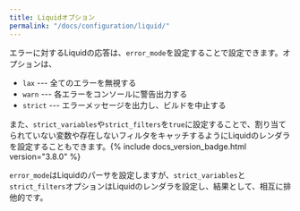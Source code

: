 ```yaml
---
title: Liquidオプション
permalink: "/docs/configuration/liquid/"
---
```

<!-- ---
title: Liquid Options
permalink: "/docs/configuration/liquid/"
--- -->

エラーに対するLiquidの応答は、`error_mode`を設定することで設定できます。オプションは、

<!-- Liquid's response to errors can be configured by setting `error_mode`. The
options are -->

- `lax` --- 全てのエラーを無視する
- `warn` --- 各エラーをコンソールに警告出力する
- `strict` --- エラーメッセージを出力し、ビルドを中止する

<!-- - `lax` --- Ignore all errors.
- `warn` --- Output a warning on the console for each error.
- `strict` --- Output an error message and stop the build. -->

また、`strict_variables`や`strict_filters`を`true`に設定することで、割り当てられていない変数や存在しないフィルタをキャッチするようにLiquidのレンダラを設定することもできます。{% include docs_version_badge.html version="3.8.0" %}

<!-- You can also configure Liquid's renderer to catch non-assigned variables and
non-existing filters by setting `strict_variables` and / or `strict_filters`
to `true` respectively. {% include docs_version_badge.html version="3.8.0" %} -->

`error_mode`はLiquidのパーサを設定しますが、`strict_variables`と`strict_filters`オプションはLiquidのレンダラを設定し、結果として、相互に排他的です。

<!-- Do note that while `error_mode` configures Liquid's parser, the `strict_variables`
and `strict_filters` options configure Liquid's renderer and are consequently,
mutually exclusive. -->
